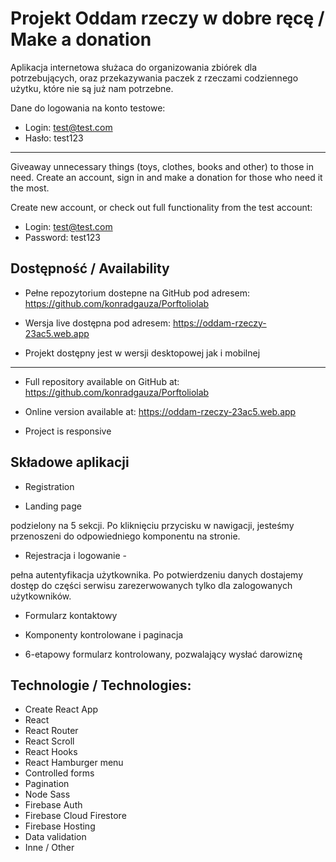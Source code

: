# Projekt Oddam rzeczy w dobre ręcę / Make a donation

Aplikacja internetowa służaca do organizowania zbiórek dla potrzebujących, oraz przekazywania paczek z rzeczami codziennego użytku, które nie są już nam potrzebne.

Dane do logowania na konto testowe:

- Login: test@test.com
- Hasło: test123

----------------

Giveaway unnecessary things (toys, clothes, books and other) to those in need. Create an account, sign in and make a donation for those who need it the most.

Create new account, or check out full functionality from the test account:

- Login: test@test.com
- Password: test123



## Dostępność / Availability 

- Pełne repozytorium dostepne na GitHub pod adresem: https://github.com/konradgauza/Porftoliolab

- Wersja live dostępna pod adresem: https://oddam-rzeczy-23ac5.web.app

- Projekt dostępny jest w wersji desktopowej jak i mobilnej

----------------

- Full repository available on GitHub at: https://github.com/konradgauza/Porftoliolab

- Online version available at: https://oddam-rzeczy-23ac5.web.app

- Project is responsive


## Składowe aplikacji

- Registration

- Landing page

podzielony na 5 sekcji. 
Po kliknięciu przycisku w nawigacji, jesteśmy przenoszeni do odpowiedniego komponentu na stronie.

- Rejestracja i logowanie -

pełna autentyfikacja użytkownika. 
Po potwierdzeniu danych dostajemy dostęp do części serwisu zarezerwowanych tylko dla zalogowanych użytkowników.

- Formularz kontaktowy

- Komponenty kontrolowane i paginacja

- 6-etapowy formularz kontrolowany, pozwalający wysłać darowiznę

## Technologie / Technologies:

- Create React App
- React
- React Router
- React Scroll
- React Hooks
- React Hamburger menu
- Controlled forms
- Pagination
- Node Sass
- Firebase Auth
- Firebase Cloud Firestore
- Firebase Hosting
- Data validation
- Inne / Other

